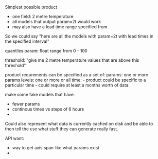 


Simplest possible product
- one field: 2 metre temperature
- all models that output param=2t would work
- may also have a lead time range specified from

So we could say "here are all the models with param=2t with lead times in the specified interval"

quantiles
  param:
  float range from 0 - 100

threshold:
  "give me 2 metre temperature values that are above this threshold"


  product requrements can be specified as a set of:
    params: one or more params
    levels: one or more or all
    time:
      - product could be specific to a particular time
      - could require at least a months worth of data


make some fake models that have:
 - fewer params
 - continous times vs steps of 6 hours
 -


Could also represent what data is currently cached on disk and be able to then tell the use what stuff they can generate really fast.

API want:
  - way to get axis span like what params exist
  -
